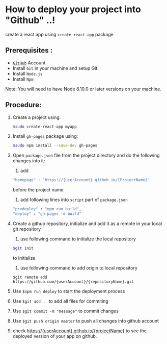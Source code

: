 # How to deploy your project into "Github" ..!

create a react app using ``` create-react-app ``` package
## Prerequisites :
- [```GitHub```](https://github.com) Account
- Install `Git` in your machine and setup Git.
- Install `Node.js`
- Install `Npm`

Note: You will need to have Node 8.10.0 or later versions on your machine.

## Procedure:
1. Create a project using:
    ```sh
    $sudo create-react-app myapp
    ```

1. Install `gh-pages` package using:
    ```sh 
    $sudo npm install --save-dev gh-pages 
    ```
    
1. Open `package.json` file from the project directory and do the following changes into it:
    1. add 
    ```sh
    "homepage" : "https://{userAccount}.github.io/{ProjectName}" 
    ``` 
    before the project name
    1. add following lines into `script` part of `package.json`
    ```sh
    "predeploy" : "npm run build",
    "deploy" : "gh-pages -d build" 
    ```
    
1. Create a github repository, initialize and add it as a remote in your local git repository
    1. use following command to initialize the local repository
    ```sh 
    $git init
    ``` 
    to initialize
    1. use following command to add origin to local repository
     ```
    $git remote add https://github.com/{userAccount}/{repositoryName}.git
    ```
    
1. Use ```$npm run deploy``` to start the deployment process
1. Use ```$git add . ``` to add all files for commiting
1. Use ```$git commit -m "message"``` to commit changes
1. Use ```$git push origin master``` to push all changes into github account
1. check [https://{userAccount}.github.io/{projectName}]() to see the deployed version of your app on github.
